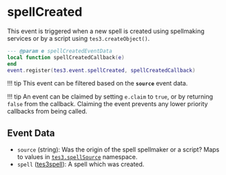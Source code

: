 # spellCreated
<div class="search_terms" style="display: none">spellcreated</div>

<!---
	This file is autogenerated. Do not edit this file manually. Your changes will be ignored.
	More information: https://github.com/MWSE/MWSE/tree/master/docs
-->

This event is triggered when a new spell is created using spellmaking services or by a script using `tes3.createObject()`.

```lua
--- @param e spellCreatedEventData
local function spellCreatedCallback(e)
end
event.register(tes3.event.spellCreated, spellCreatedCallback)
```

!!! tip
	This event can be filtered based on the **`source`** event data.

!!! tip
	An event can be claimed by setting `e.claim` to `true`, or by returning `false` from the callback. Claiming the event prevents any lower priority callbacks from being called.

## Event Data

* `source` (string): Was the origin of the spell spellmaker or a script?  Maps to values in [`tes3.spellSource`](https://mwse.github.io/MWSE/references/spell-sources/) namespace.
* `spell` ([tes3spell](../types/tes3spell.md)): A spell which was created.

